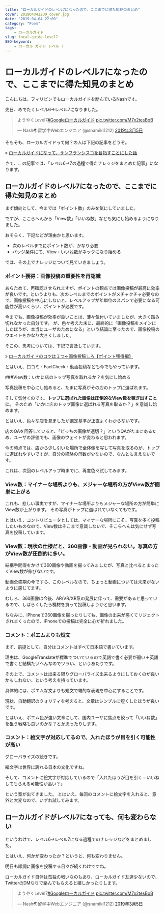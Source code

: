 ```yaml
---
title: "ローカルガイドのレベル7になったので、ここまでに得た知見のまとめ"
cover: 201904042200_cover.jpg
date: "2019-04-04 22:00"
category: "Poem"
tags:
    - ローカルガイド
slug: local-guide-level7
SEO-keyword:
    - ローカル ガイド レベル 7
---
```


# ローカルガイドのレベル7になったので、ここまでに得た知見のまとめ

こんにちは。フィリピンでもローカルガイドを励んでいるNashです。

先日、めでたくレベル6→レベル7になりました。

<blockquote class="twitter-tweet" data-lang="ja"><p lang="ja" dir="ltr">ようやくLevel7<a href="https://twitter.com/hashtag/Google%E3%83%AD%E3%83%BC%E3%82%AB%E3%83%AB%E3%82%AC%E3%82%A4%E3%83%89?src=hash&amp;ref_src=twsrc%5Etfw">#Googleローカルガイド</a> <a href="https://t.co/M7x2tesBoB">pic.twitter.com/M7x2tesBoB</a></p>&mdash; Nash🌏留学中Webエンジニア (@snamiki1212) <a href="https://twitter.com/snamiki1212/status/1102914160483057664?ref_src=twsrc%5Etfw">2019年3月5日</a></blockquote>
<script async src="https://platform.twitter.com/widgets.js" charset="utf-8"></script>


そもそも、ローカルガイドって何？の人は下記の記事をどうぞ。

» [ローカルガイドになって、サンフランシスコを目指すことにした話](./investigate-local-guide)

さて、この記事では、「レベル6→7の過程で得たナレッジをまとめた記事」になります。


## ローカルガイドのレベル7になったので、ここまでに得た知見のまとめ

まず傾向として、今までは「ポイント数」のみを気にしていました。

ですが、ここらへんから「View数」「いいね数」なども気にし始めるようになりました。

おそらく、下記などが理由かと思います。
- 次のレベルまでにポイント数が、かなり必要
- バッジ条件にて、View・いいね数がネックになり始める

では、その上でナレッジについて見ていきましょう。

### ポイント獲得：画像投稿の重要性を再認識

あらためて、再確認させられますが、ポイントの観点では画像投稿が最高に効率が良いです。というよりも、次のレベルまでのポイントがメチャクチャ必要なので、画像投稿を中心にしないと、レベルアップが年単位のスパンで必要になる可能性が高いくらい、ポイントが必要です。

今までも、画像投稿が効率が良いことは、薄々気付いていましたが、大きく踏み切れなかった自分です。
が、色々考えた末に、最終的に「画像投稿をメインにしたほうが、本当にユーザのためになる」という結論に至ったので、画像投稿のウエイトをかなり大きくしました。

そこの、思考については、下記で言及しています。

» [ローカルガイドのコツは１つ←画像投稿しろ【ポイント獲得編】](./local-guide-point-tips)

とはいえ、口コミ・FactCheck・動画投稿なども今でもやっています。



###View数：いかに店のトップ写真を取れるか？を気にし始める

写真投稿を中心にし始めると、たまに写真がその店のトップに選ばれます。

そして気付くのです。<b>トップに選ばれた画像は圧倒的なView数を稼ぎ出すことに</b>。
そのため「いかに店のトップ画像に選ばれる写真を取るか？」を意識し始めます。

とはいえ、色々な店を見ましたが選定基準が正直よくわからないです。

店のQAを回答していると、「どっちの画像が適切？」というQAがたまにあるため、ユーザの評価でも、画像のウェイトが変わると思われます。

今の時点では、店から少し引いた場所で全体像を写して写真を取るのが、トップに選ばれやすいですが、自分の経験の母数が少ないので、なんとも言えないです。

これは、次回のレベルアップ時までに、再度色々試してみます。

### View数：マイナーな場所よりも、メジャーな場所の方がView数が簡単に上がる

これも、悲しい事実ですが、マイナーな場所よりもメジャーな場所の方が簡単にView数が上がります。
その写真がトップに選ばれていなくてもです。

とはいえ、コントリビュータとしては、マイナーな場所にこそ、写真を多く投稿したいものなので、View数はそこまで意識しないで、そこらへんは気にせず写真を投稿しています。

### View数：現状の仕様だと、360画像・動画が見られない。写真の方がView数が圧倒的に多い。

結構手間暇をかけて360画像や動画を撮ってみましたが、写真と比べるとまったくView数が伸びないです。

動画全盛期の今ですら、このレベルなので、ちょっと動画については未来がないように感じてます。

むしろ、360画像は今後、AR/VR/XR系の発展に伴って、需要があると思っているので、しばらくしたら機材を買って投稿しようかと思います。



ちなみに、iPhoneで360画像を撮ったりしても、画像の出来が悪くてリジェクトされまくったので、iPhoneでの投稿は完全に心が折れました。



### コメント：ポエムよりも短文

まず、前提として、自分はコメントはすべて日本語で書いています。

理由は、GoogleTranslateが標準でついているので英語で書く必要が弱い＋英語で書くと結構たいへんなのでツラい、というあたりです。

その上で、コメントは出来る限りグローバライズ出来るようにしておくのが良いかもしれない、という考えを持っています。

具体的には、ポエムな文よりも短文で端的な表現を中心にすることです。

現状、自動翻訳のクォリティを考えると、文章はシンプルに短くしたほうが良いです。

とはいえ、ポエム色が強い文章にして、国内ユーザに焦点を絞って「いいね数」を狙う戦略も良いのかな？とか思ったりします。


### コメント：絵文字が対応してるので、入れたほうが目を引く可能性が高い

グローバライズの続きです。

絵文字は世界に誇れる日本の文化ですね。

そして、コメントに絵文字が対応しているので「入れたほうが目を引く＝いいねしてもらえる可能性が高い？」

という案が出てきました。
とはいえ、毎回のコメントに絵文字を入れると、意外と大変なので、いずれ試してみます。

## ローカルガイドがレベル7になっても、何も変わらない

というわけで、レベル6→レベル7になる過程でのナレッジなどをまとめました。

とはいえ、何かが変わったか？というと、何も変わりません。

明日も順調に画像を投稿する日々が続くわけですね。


ローカルガイド自体は孤独の戦いなのもあり、ローカルガイド友達少ないので、TwitterのDMなりで絡んでもらえると嬉しかったりします。

<blockquote class="twitter-tweet" data-lang="ja"><p lang="ja" dir="ltr">ようやくLevel7<a href="https://twitter.com/hashtag/Google%E3%83%AD%E3%83%BC%E3%82%AB%E3%83%AB%E3%82%AC%E3%82%A4%E3%83%89?src=hash&amp;ref_src=twsrc%5Etfw">#Googleローカルガイド</a> <a href="https://t.co/M7x2tesBoB">pic.twitter.com/M7x2tesBoB</a></p>&mdash; Nash🌏留学中Webエンジニア (@snamiki1212) <a href="https://twitter.com/snamiki1212/status/1102914160483057664?ref_src=twsrc%5Etfw">2019年3月5日</a></blockquote>
<script async src="https://platform.twitter.com/widgets.js" charset="utf-8"></script>

